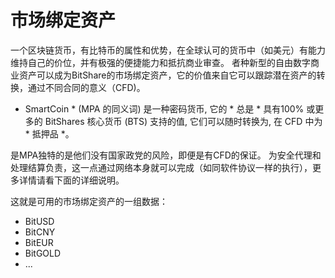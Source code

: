 # 市场绑定资产

一个区块链货币，有比特币的属性和优势，在全球认可的货币中（如美元）有能力维持自己的价位，并有极强的便捷能力和抵抗商业审查。 者种新型的自由数字商业资产可以成为BitShare的市场绑定资产，它的价值来自它可以跟踪潜在资产的转换，通过不同合同的意义（CFD)。

* SmartCoin * (MPA 的同义词) 是一种密码货币, 它的 * 总是 * 具有100% 或更多的 BitShares 核心货币 (BTS) 支持的值, 它们可以随时转换为, 在 CFD 中为 * 抵押品 *。

是MPA独特的是他们没有国家政党的风险，即便是有CFD的保证。 为安全代理和处理结算负责，这一点通过网络本身就可以完成（如同软件协议一样的执行），更多详情请看下面的详细说明。

这就是可用的市场绑定资产的一组数据：

* BitUSD
* BitCNY
* BitEUR
* BitGOLD
* ...
